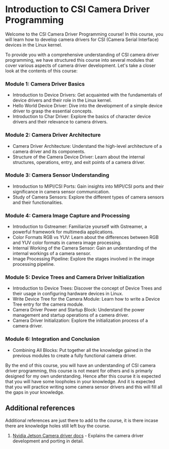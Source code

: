 # Introduction to CSI Camera Driver Programming

Welcome to the CSI Camera Driver Programming course! In this course, you will learn how 
to develop camera drivers for CSI (Camera Serial Interface) devices in the Linux kernel. 

To provide you with a comprehensive understanding of CSI camera driver programming, 
we have structured this course into several modules that cover various aspects 
of camera driver development. Let's take a closer look at the contents of this course:

### Module 1: Camera Driver Basics
- Introduction to Device Drivers: Get acquainted with the fundamentals of device drivers and their role in the Linux kernel.
- Hello World Device Driver: Dive into the development of a simple device driver to grasp the essential concepts.
- Introduction to Char Driver: Explore the basics of character device drivers and their relevance to camera drivers.

### Module 2: Camera Driver Architecture
- Camera Driver Architecture: Understand the high-level architecture of a camera driver and its components.
- Structure of the Camera Device Driver: Learn about the internal structures, operations, entry, and exit points of a camera driver.

### Module 3: Camera Sensor Understanding
- Introduction to MIPI/CSI Ports: Gain insights into MIPI/CSI ports and their significance in camera sensor communication.
- Study of Camera Sensors: Explore the different types of camera sensors and their functionalities.

### Module 4: Camera Image Capture and Processing
- Introduction to Gstreamer: Familiarize yourself with Gstreamer, a powerful framework for multimedia applications.
- Color Formats RGB vs YUV: Learn about the differences between RGB and YUV color formats in camera image processing.
- Internal Working of the Camera Sensor: Gain an understanding of the internal workings of a camera sensor.
- Image Processing Pipeline: Explore the stages involved in the image processing pipeline.

### Module 5: Device Trees and Camera Driver Initialization
- Introduction to Device Trees: Discover the concept of Device Trees and their usage in configuring hardware devices in Linux.
- Write Device Tree for the Camera Module: Learn how to write a Device Tree entry for the camera module.
- Camera Driver Power and Startup Block: Understand the power management and startup operations of a camera driver.
- Camera Driver Initialization: Explore the initialization process of a camera driver.

### Module 6: Integration and Conclusion
- Combining All Blocks: Put together all the knowledge gained in the previous modules to create a fully functional camera driver.

By the end of this course, you will have an understanding of CSI camera driver programming, this course is not meant for 
others and is primarly designed for my own understanding. Hence after this course it is expected that you will have 
some loopholes in your knowledge. And it is expected that you will practice writing some camera sensor drivers and 
this will fill all the gaps in your knowledge. 

## Additional references 

Additional references are just there to add to the course, it is there incase there are knowledge holes 
still left buy the course.

1. [Nvidia Jetson Camera driver docs](https://docs.nvidia.com/jetson/archives/r34.1/DeveloperGuide/text/SD/CameraDevelopment.html?highlight=camera) - Explains the camera driver development and porting in detail. 